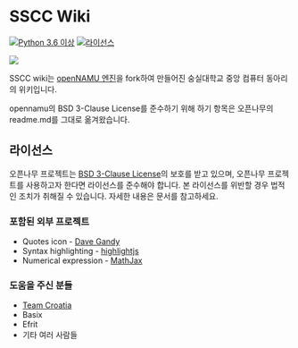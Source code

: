 
# SSCC Wiki
[![Python 3.6 이상](https://img.shields.io/badge/python->=%203.6-blue.svg)](https://python.org)
[![라이선스](https://img.shields.io/badge/license-BSD%203--Clause-lightgrey.svg)](./LICENSE)

![](https://user-images.githubusercontent.com/84006880/154207453-7ed87813-5d9e-43ab-9076-73410d49ab61.png)

SSCC wiki는 [openNAMU 엔진](https://github.com/openNAMU/openNAMU)을 fork하여 만들어진 숭실대학교 중앙 컴퓨터 동아리의 위키입니다.

opennamu의 BSD 3-Clause License를 준수하기 위해 하기 항목은 오픈나무의 readme.md를 그대로 옮겨왔습니다.


## 라이선스
오픈나무 프로젝트는 [BSD 3-Clause License](./LICENSE)의 보호를 받고 있으며, 오픈나무 프로젝트를 사용하고자 한다면 라이선스를 준수해야 합니다. 본 라이선스를 위반할 경우 법적인 조치가 취해질 수 있습니다. 자세한 내용은 문서를 참고하세요.

### 포함된 외부 프로젝트
 * Quotes icon - [Dave Gandy](http://www.flaticon.com/free-icon/quote-left_25672)
 * Syntax highlighting - [highlightjs](https://highlightjs.org/)
 * Numerical expression - [MathJax](https://www.mathjax.org/)

### 도움을 주신 분들
 * [Team Croatia](https://github.com/TeamCroatia)
 * Basix
 * Efrit
 * 기타 여러 사람들



